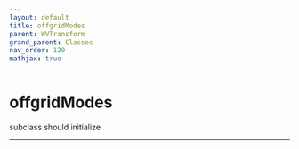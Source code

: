 ```yaml
---
layout: default
title: offgridModes
parent: WVTransform
grand_parent: Classes
nav_order: 129
mathjax: true
---
```


#  offgridModes

subclass should initialize


---

